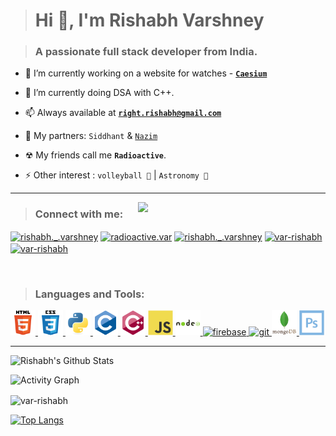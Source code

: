 > <h1 align="left">Hi 👋, I'm Rishabh Varshney</h1>

> <h3 align="left">A passionate full stack developer from India.</h3>

- 🔭 I’m currently working on a website for watches - <a href="https://github.com/var-rishabh/caesium">**`Caesium`**</a>

- 🌱 I’m currently doing DSA with C++.

- 📫 Always available at **[`right.rishabh@gmail.com`](mailto:right.rishabh@gmail.com)**

- 👬 My partners: <a href="https://github.com/siddastic" style="text-decoration:none;">`Siddhant`</a> & <a href="https://github.com/nazims-flow">`Nazim`</a>

- ☢ My friends call me **`Radioactive`**.

- ⚡ Other interest : `volleyball 🏐` | `Astronomy 🔭`

---

<img align="right" width="300px" src="https://www.pinclipart.com/picdir/big/90-907332_json-at-master-github-octocat-clipart.png">

> <h3 align="left">Connect with me:</h3>
<p align="left">
<a href="https://instagram.com/rishabh._.varshney" target="blank"><img align="center" src="https://raw.githubusercontent.com/rahuldkjain/github-profile-readme-generator/master/src/images/icons/Social/instagram.svg" alt="rishabh._.varshney" height="30" width="40" /></a>
<a href="https://fb.com/radioactive.var" target="blank"><img align="center" src="https://raw.githubusercontent.com/rahuldkjain/github-profile-readme-generator/master/src/images/icons/Social/facebook.svg" alt="radioactive.var" height="30" width="40" /></a>
<a href="https://www.linkedin.com/in/rishabh-varshney-73a280210/" target="blank"><img align="center" src="https://raw.githubusercontent.com/rahuldkjain/github-profile-readme-generator/master/src/images/icons/Social/linked-in-alt.svg" alt="rishabh._.varshney" height="30" width="40" /></a>
<a href="https://twitter.com/var_rishabh/" target="blank"><img align="center" src="https://raw.githubusercontent.com/rahuldkjain/github-profile-readme-generator/master/src/images/icons/Social/twitter.svg" alt="var-rishabh" height="30" width="40" /></a>  
<a href="https://discordapp.com/users/RadiØActive#2034/" target="blank"><img align="center" src="https://raw.githubusercontent.com/rahuldkjain/github-profile-readme-generator/master/src/images/icons/Social/discord.svg" alt="var-rishabh" height="30" width="40" /></a>    
</p>

<br>

> <h3 align="left">Languages and Tools:</h3>
<p align="left"> 
  <a href="https://www.w3.org/html/" target="_blank"> <img src="https://raw.githubusercontent.com/devicons/devicon/master/icons/html5/html5-original-wordmark.svg" alt="html5" width="40" height="40"/> </a> 
  <a href="https://www.w3schools.com/css/" target="_blank"> <img src="https://raw.githubusercontent.com/devicons/devicon/master/icons/css3/css3-original-wordmark.svg" alt="css3" width="40" height="40"/> </a> 
  <a href="https://www.python.org" target="_blank"> <img src="https://raw.githubusercontent.com/devicons/devicon/master/icons/python/python-original.svg" alt="python" width="40" height="40"/> </a> 
  <a href="https://www.cprogramming.com/" target="_blank"> <img src="https://raw.githubusercontent.com/devicons/devicon/master/icons/c/c-original.svg" alt="c" width="40" height="40"/> </a>
  <a href="http://www.cplusplus.com" target="_blank"> <img src="https://raw.githubusercontent.com/devicons/devicon/master/icons/cplusplus/cplusplus-original.svg" alt="c" width="40" height="40"/> </a>
  <a href="https://developer.mozilla.org/en-US/docs/Web/JavaScript" target="_blank"> <img src="https://raw.githubusercontent.com/devicons/devicon/master/icons/javascript/javascript-original.svg" alt="javascript" width="40" height="40"/> </a> 
  <a href="https://nodejs.org" target="_blank"> <img src="https://raw.githubusercontent.com/devicons/devicon/master/icons/nodejs/nodejs-original-wordmark.svg" alt="nodejs" width="40" height="40"/> </a>
  <a href="https://firebase.google.com/" target="_blank"> <img src="https://www.vectorlogo.zone/logos/firebase/firebase-icon.svg" alt="firebase" width="40" height="40"/> </a> 
  <a href="https://git-scm.com/" target="_blank"> <img src="https://www.vectorlogo.zone/logos/git-scm/git-scm-icon.svg" alt="git" width="40" height="40"/> </a> 
  <a href="https://www.mongodb.com/" target="_blank"> <img src="https://raw.githubusercontent.com/devicons/devicon/master/icons/mongodb/mongodb-original-wordmark.svg" alt="mongodb" width="40" height="40"/> </a> 
  <a href="https://www.photoshop.com/en" target="_blank"> <img src="https://raw.githubusercontent.com/devicons/devicon/master/icons/photoshop/photoshop-line.svg" alt="photoshop" width="40" height="40"/> </a> 
  
---
 
![Rishabh's Github Stats](https://github-readme-stats.vercel.app//api?username=var-rishabh&show_icons=true&theme=gotham&hide_border=true&bg_color=0d1117&title_color=00ffff&icon_color=1f6fea&text_color=fefefe)
 
![Activity Graph](https://activity-graph.herokuapp.com/graph?username=var-rishabh&theme=github&hide_border=true&bg_color=0d1117&area_color=1f6fea&line=00ffff&point=ffffff&color=00ffff)

<img align="center" src="https://github-readme-streak-stats.herokuapp.com/?user=var-rishabh&theme=dark-smoky&hide_border=true" alt="var-rishabh"/>

[![Top Langs](https://github-readme-stats.vercel.app//api/top-langs/?username=var-rishabh&layout=compact&theme=gotham&langs_count=10&hide_border=true&bg_color=0d1117&text_color=ffffff&title_color=00ffff)](https://github.com/anuraghazra/github-readme-stats)
